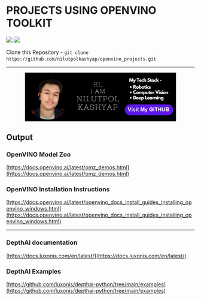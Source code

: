 # **PROJECTS USING OPENVINO TOOLKIT**





<img src="https://img.shields.io/github/license/nilutpolkashyap/object_detection_in_openvino?style=for-the-badge">&nbsp;<img src ="https://img.shields.io/github/languages/code-size/nilutpolkashyap/object_detection_in_openvino?style=for-the-badge">

Clone this Repository - ``` git clone https://github.com/nilutpolkashyap/openvino_projects.git ```
____________________________________________________________________________
<!-- <p align="center">
  <img src="https://raw.githubusercontent.com/nilutpolkashyap/nilutpolkashyap/main/repo_about_me_card.png" width="80%"/>
</p> -->
<div align="center">
<a href="https://github.com/nilutpolkashyap">
  <img align="center" src="https://raw.githubusercontent.com/nilutpolkashyap/nilutpolkashyap/main/repo_about_me_card.png" alt="Nilutpol Kashyap" width="80%"/>
</a>
</div>

## Output

### OpenVINO Model Zoo
[https://docs.openvino.ai/latest/omz_demos.html](https://docs.openvino.ai/latest/omz_demos.html)

### OpenVINO Installation Instructions
[https://docs.openvino.ai/latest/openvino_docs_install_guides_installing_openvino_windows.html](https://docs.openvino.ai/latest/openvino_docs_install_guides_installing_openvino_windows.html)
_________________________________________________________________________

### DepthAI  documentation 
[https://docs.luxonis.com/en/latest/](https://docs.luxonis.com/en/latest/)

### DepthAI Examples 
[https://github.com/luxonis/depthai-python/tree/main/examples](https://github.com/luxonis/depthai-python/tree/main/examples)
